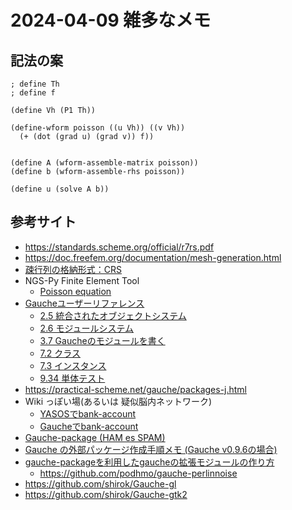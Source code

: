 2024-04-09 雑多なメモ
==========

## 記法の案

```
; define Th
; define f

(define Vh (P1 Th))

(define-wform poisson ((u Vh)) ((v Vh))
  (+ (dot (grad u) (grad v)) f))


(define A (wform-assemble-matrix poisson))
(define b (wform-assemble-rhs poisson))

(define u (solve A b))
```

## 参考サイト

- https://standards.scheme.org/official/r7rs.pdf
- https://doc.freefem.org/documentation/mesh-generation.html
- [疎行列の格納形式：CRS](https://zenn.dev/hishinuma_t/books/sparse-matrix-and-vector-product/viewer/crs)
- NGS-Py Finite Element Tool
  + [Poisson equation](https://docu.ngsolve.org/latest/whetting_the_appetite/poisson.html)
- [Gaucheユーザーリファレンス](https://practical-scheme.net/gauche/man/gauche-refj/index.html)
  + [2.5 統合されたオブジェクトシステム](https://practical-scheme.net/gauche/man/gauche-refj/Tong-He-saretaobuziekutosisutemu.html)
  + [2.6 モジュールシステム](https://practical-scheme.net/gauche/man/gauche-refj/moziyurusisutemu.html)
  + [3.7 Gaucheのモジュールを書く](https://practical-scheme.net/gauche/man/gauche-refj/GauchenomoziyuruwoShu-ku.html)
  + [7.2 クラス](https://practical-scheme.net/gauche/man/gauche-refj/kurasu.html)
  + [7.3 インスタンス](https://practical-scheme.net/gauche/man/gauche-refj/insutansu.html)
  + [9.34 単体テスト](https://practical-scheme.net/gauche/man/gauche-refj/Dan-Ti-tesuto.html)
- https://practical-scheme.net/gauche/packages-j.html
- Wiki っぽい場(あるいは 疑似脳内ネットワーク)
  + [YASOSでbank-account](http://squab.no-ip.com/wiki/860)
  + [Gaucheでbank-account](http://squab.no-ip.com/wiki/835)
- [Gauche-package (HAM es SPAM)](https://hamesspam.sakura.ne.jp/hes2021/210928.html)
- [Gauche の外部パッケージ作成手順メモ (Gauche v0.9.6の場合)](https://gist.github.com/Hamayama/d20ab805b50756ce1d9d)
- [gauche-packageを利用したgaucheの拡張モジュールの作り方](https://podhmo.hatenadiary.org/entry/20101010/1286693871)
  + https://github.com/podhmo/gauche-perlinnoise
- https://github.com/shirok/Gauche-gl
- https://github.com/shirok/Gauche-gtk2
